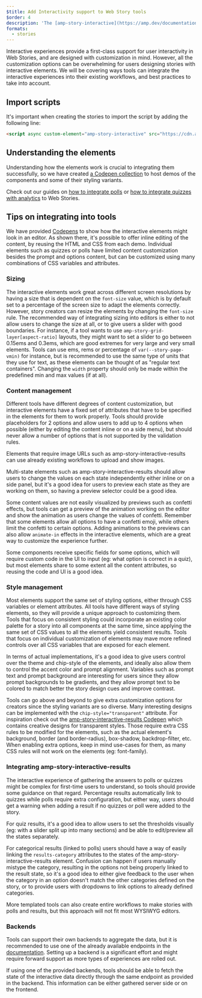 ```yaml
---
$title: Add Interactivity support to Web Story tools
$order: 4
description: 'The [amp-story-interactive](https://amp.dev/documentation/components/amp-story-interactive/?format=stories) component provides various imersive elements that can be integrated into tools. Given the wide variety of options available to customize the elements, we have detailed what tools can do to have a seamless integration into the story creation workflow'
formats:
  - stories 
---
```


Interactive experiences provide a first-class support for user interactivity in Web Stories, and are designed with customization in mind. However, all the customization options can be overwhelming for users designing stories with interactive elements. We will be covering ways tools can integrate the interactive experiences into their existing workflows, and best practices to take into account.

## Import scripts

It's important when creating the stories to import the script by adding the following line:

```html
<script async custom-element="amp-story-interactive" src="https://cdn.ampproject.org/v0/amp-story-interactive-0.1.js"></script>
```

## Understanding the elements

Understanding how the elements work is crucial to integrating them successfully, so we have created [a Codepen collection](https://codepen.io/collection/DEGRLE) to host demos of the components and some of their styling variants.

Check out our guides on [how to integrate polls](https://amp.dev/documentation/examples/components/amp-story-interactive-poll/?format=stories) or [how to integrate quizzes with analytics](https://amp.dev/documentation/examples/components/amp-story-interactive-quiz/?format=stories) to Web Stories.

## Tips on integrating into tools

We have provided [Codepens](https://codepen.io/collection/DEGRLE) to show how the interactive elements might look in an editor. As shown there, it's possible to offer inline editing of the content, by reusing the HTML and CSS from each demo. Individual elements such as quizzes or polls have limited content customization besides the prompt and options content, but can be customized using many combinations of CSS variables and attributes.

### Sizing

The interactive elements work great across different screen resolutions by having a size that is dependent on the `font-size` value, which is by default set to a percentage of the screen size to adapt the elements correctly. However, story creators can resize the elements by changing the `font-size` rule. The recommended way of integrating sizing into editors is either to not allow users to change the size at all, or to give users a slider with good boundaries. For instance, if a tool wants to use `amp-story-grid-layer[aspect-ratio]` layouts, they might want to set a slider to go between 0.15ems and 0.3ems, which are good extremes for very large and very small elements. Tools can use ems, rems or percentage of `var(--story-page-vmin)` for instance, but is recommended to use the same type of units that they use for text, as these elements can be thought of as "regular text containers". Changing the `width` property should only be made within the predefined min and max values (if at all).

### Content management

Different tools have different degrees of content customization, but interactive elements have a fixed set of attributes that have to be specified in the elements for them to work properly. Tools should provide placeholders for 2 options and allow users to add up to 4 options when possible (either by editing the content inline or on a side menu), but should never allow a number of options that is not supported by the validation rules.

Elements that require image URLs such as amp-story-interactive-results can use already existing workflows to upload and show images.

Multi-state elements such as amp-story-interactive-results should allow users to change the values on each state independently either inline or on a side panel, but it's a good idea for users to preview each state as they are working on them, so having a preview selector could be a good idea.

Some content values are not easily visualized by previews such as confetti effects, but tools can get a preview of the animation working on the editor and show the animation as users change the values of confetti. Remember that some elements allow all options to have a confetti emoji, while others limit the confetti to certain options. Adding animations to the previews can also allow `animate-in` effects in the interactive elements, which are a great way to customize the experience further.

Some components receive specific fields for some options, which will require custom code in the UI to input (eg: what option is correct in a quiz), but most elements share to some extent all the content attributes, so reusing the code and UI is a good idea.

### Style management

Most elements support the same set of styling options, either through CSS variables or element attributes. All tools have different ways of styling elements, so they will provide a unique approach to customizing them. Tools that focus on consistent styling could incorporate an existing color palette for a story into all components at the same time, since applying the same set of CSS values to all the elements yield consistent results. Tools that focus on individual customization of elements may mave more refined controls over all CSS variables that are exposed for each element.

In terms of actual implementations, it's a good idea to give users control over the theme and chip-style of the elements, and ideally also allow them to control the accent color and prompt alignment. Variables such as prompt text and prompt background are interesting for users since they allow prompt backgrounds to be gradients, and they allow prompt text to be colored to match better the story design cues and improve contrast.

Tools can go above and beyond to give extra customization options for creators since the styling variants are so diverse. Many interesting designs can be implemented with the `chip-style="transparent"` attribute. For inspiration check out the [amp-story-interactive-results Codepen](https://codepen.io/mszylkowski/pen/abNWzdb) which contains creative designs for transparent styles. Those require extra CSS rules to be modified for the elements, such as the actual element's background, border (and border-radius), box-shadow, backdrop-filter, etc. When enabling extra options, keep in mind use-cases for them, as many CSS rules will not work on the elements (eg: font-family).

### Integrating amp-story-interactive-results

The interactive experience of gathering the answers to polls or quizzes might be complex for first-time users to understand, so tools should provide some guidance on that regard. Percentage results automatically link to quizzes while polls require extra configuration, but either way, users should get a warning when adding a result if no quizzes or poll were added to the story.

For quiz results, it's a good idea to allow users to set the thresholds visually (eg: with a slider split up into many sections) and be able to edit/preview all the states separately.

For categorical results (linked to polls) users should have a way of easily linking the `results-category` attributes to the states of the amp-story-interactive-results element. Confusion can happen if users manually mistype the category, resulting in the options not being properly linked to the result state, so it's a good idea to either give feedback to the user when the category in an option doesn't match the other categories defined on the story, or to provide users with dropdowns to link options to already defined categories.

More templated tools can also create entire workflows to make stories with polls and results, but this approach will not fit most WYSIWYG editors.

### Backends

Tools can support their own backends to aggregate the data, but it is recommended to use one of the already available endpoints in the [documentation](https://amp.dev/documentation/components/amp-story-interactive?format=stories). Setting up a backend is a significant effort and might require forward support as more types of experiences are rolled out.

If using one of the provided backends, tools should be able to fetch the state of the interactive data directly through the same endpoint as provided in the backend. This information can be either gathered server side or on the frontend.
